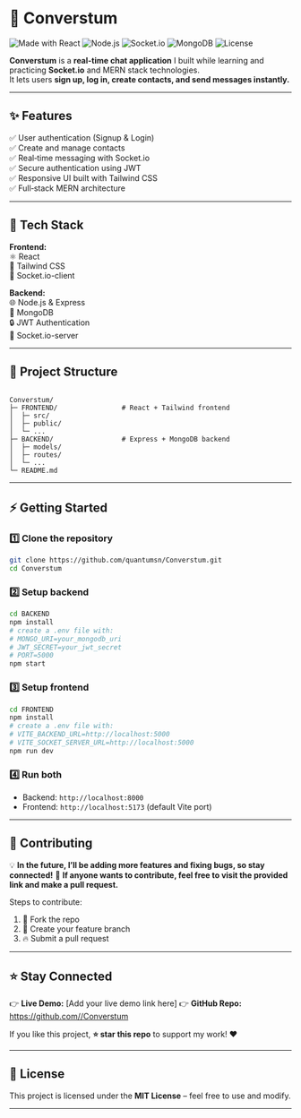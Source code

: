 # 💬 Converstum

![Made with React](https://img.shields.io/badge/Made%20with-React-blue?logo=react)
![Node.js](https://img.shields.io/badge/Backend-Node.js-green?logo=node.js)
![Socket.io](https://img.shields.io/badge/Real%20Time-Socket.io-black?logo=socket.io)
![MongoDB](https://img.shields.io/badge/Database-MongoDB-brightgreen?logo=mongodb)
![License](https://img.shields.io/badge/License-MIT-yellow.svg)

**Converstum** is a **real-time chat application** I built while learning and practicing **Socket.io** and MERN stack technologies.  
It lets users **sign up, log in, create contacts, and send messages instantly.**

---

## ✨ Features

✅ User authentication (Signup & Login)  
✅ Create and manage contacts  
✅ Real‑time messaging with Socket.io  
✅ Secure authentication using JWT  
✅ Responsive UI built with Tailwind CSS  
✅ Full‑stack MERN architecture

---

## 🚀 Tech Stack

**Frontend:**  
⚛️ React  
🎨 Tailwind CSS  
🔌 Socket.io-client  

**Backend:**  
🌐 Node.js & Express  
🍃 MongoDB  
🔒 JWT Authentication  
🔌 Socket.io-server  

---

## 📂 Project Structure

```

Converstum/
├─ FRONTEND/                # React + Tailwind frontend
│  ├─ src/
│  ├─ public/
│  └─ ...
├─ BACKEND/                 # Express + MongoDB backend
│  ├─ models/
│  ├─ routes/
│  └─ ...
└─ README.md

````

---

## ⚡ Getting Started

### 1️⃣ Clone the repository
```bash
git clone https://github.com/quantumsn/Converstum.git
cd Converstum
````

### 2️⃣ Setup backend

```bash
cd BACKEND
npm install
# create a .env file with:
# MONGO_URI=your_mongodb_uri
# JWT_SECRET=your_jwt_secret
# PORT=5000
npm start
```

### 3️⃣ Setup frontend

```bash
cd FRONTEND
npm install
# create a .env file with:
# VITE_BACKEND_URL=http://localhost:5000
# VITE_SOCKET_SERVER_URL=http://localhost:5000
npm run dev
```

### 4️⃣ Run both

* Backend: `http://localhost:8000`
* Frontend: `http://localhost:5173` (default Vite port)

---

## 🤝 Contributing

💡 **In the future, I’ll be adding more features and fixing bugs, so stay connected!**
🤝 **If anyone wants to contribute, feel free to visit the provided link and make a pull request.**

Steps to contribute:

1. 🍴 Fork the repo
2. 🌱 Create your feature branch
3. 🔥 Submit a pull request

---

## ⭐ Stay Connected

👉 **Live Demo:** \[Add your live demo link here]
👉 **GitHub Repo:** [https://github.com/<your-username>/Converstum](https://github.com/quantumsn/Converstum)

If you like this project, **⭐ star this repo** to support my work! ❤️

---

## 📜 License

This project is licensed under the **MIT License** – feel free to use and modify.

---
